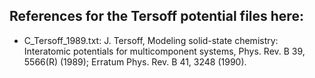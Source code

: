 ## References for the Tersoff potential files here:
* C_Tersoff_1989.txt: 
J. Tersoff, 
Modeling solid-state chemistry: Interatomic potentials for multicomponent systems, 
Phys. Rev. B 39, 5566(R) (1989); Erratum Phys. Rev. B 41, 3248 (1990).
